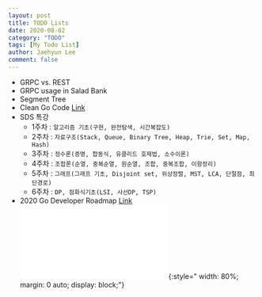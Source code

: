 ```yaml
---
layout: post
title: TODO Lists
date: 2020-08-02
category: "TODO"
tags: [My Todo List]
author: Jaehyun Lee
comment: false
---
```

 - GRPC vs. REST
 - GRPC usage in Salad Bank
 - Segment Tree
 - Clean Go Code [Link](https://github.com/Pungyeon/clean-go-article)
 - SDS 특강
 	- 1주차 : `알고리즘 기초(구현, 완전탐색, 시간복잡도)`
	- 2주차 : `자료구조(Stack, Queue, Binary Tree, Heap, Trie, Set, Map, Hash)`
	- 3주차 : `정수론(증명, 합동식, 유클리드 호제법, 소수이론)`
	- 4주차 : `조합론(순열, 중복순열, 원순열, 조합, 중복조합, 이항정리)`
	- 5주차 : `그래프(그래프 기초, Disjoint set, 위상정렬, MST, LCA, 단절점, 최단경로)`
	- 6주차 : `DP, 점화식기초(LSI, 사선DP, TSP)`
 - 2020 Go Developer Roadmap [Link](https://github.com/Alikhll/golang-developer-roadmap)
![Image](/assets/images/golang-developer-roadmap.html){:style=" width: 80%; margin: 0 auto; display: block;"}

